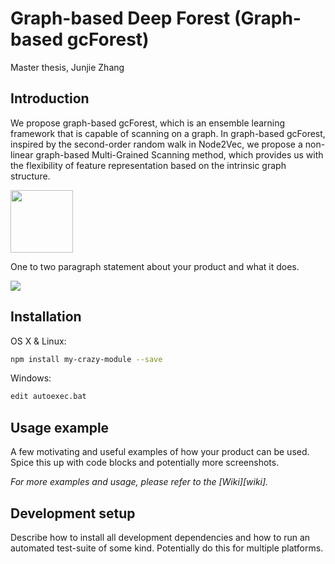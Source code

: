 # Graph-based Deep Forest (Graph-based gcForest)
Master thesis, Junjie Zhang
## Introduction
We propose graph-based gcForest, which is an ensemble learning framework that is capable of scanning on a graph. In graph-based gcForest, inspired by the second-order random walk in Node2Vec, we propose a non-linear graph-based Multi-Grained Scanning method, which provides us with the flexibility of feature representation based on the intrinsic graph structure.

<img src="https://github.com/jzhanghzau/Graph-based-DeepForest/blob/master/images/cascade_structure.PNG" width="100" height="100">
<img2 src="https://github.com/jzhanghzau/Graph-based-DeepForest/blob/master/images/multi-grained.PNG" width="100" height="100">
<img3 src="https://github.com/jzhanghzau/Graph-based-DeepForest/blob/master/images/overall.PNG" width="100" height="100">
<img4 src="https://github.com/jzhanghzau/Graph-based-DeepForest/blob/master/images/graph-based_silding.PNG" width="100" height="100">
<img5 src="https://github.com/jzhanghzau/Graph-based-DeepForest/blob/master/images/overall_graphGC.png" width="100" height="100">



One to two paragraph statement about your product and what it does.

![](header.png)

## Installation

OS X & Linux:

```sh
npm install my-crazy-module --save
```

Windows:

```sh
edit autoexec.bat
```

## Usage example

A few motivating and useful examples of how your product can be used. Spice this up with code blocks and potentially more screenshots.

_For more examples and usage, please refer to the [Wiki][wiki]._

## Development setup

Describe how to install all development dependencies and how to run an automated test-suite of some kind. Potentially do this for multiple platforms.

```sh
